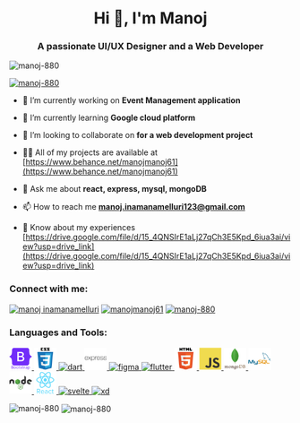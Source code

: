 <h1 align="center">Hi 👋, I'm Manoj</h1>
<h3 align="center">A passionate UI/UX Designer and a Web Developer</h3>

<p align="left"> <img src="https://komarev.com/ghpvc/?username=manoj-880&label=Profile%20views&color=0e75b6&style=flat" alt="manoj-880" /> </p>

<p align="left"> <a href="https://github.com/ryo-ma/github-profile-trophy"><img src="https://github-profile-trophy.vercel.app/?username=manoj-880" alt="manoj-880" /></a> </p>

- 🔭 I’m currently working on **Event Management application**

- 🌱 I’m currently learning **Google cloud platform**

- 👯 I’m looking to collaborate on **for a web development project**

- 👨‍💻 All of my projects are available at [https://www.behance.net/manojmanoj61](https://www.behance.net/manojmanoj61)

- 💬 Ask me about **react, express, mysql, mongoDB**

- 📫 How to reach me **manoj.inamanamelluri123@gmail.com**

- 📄 Know about my experiences [https://drive.google.com/file/d/15_4QNSIrE1aLj27qCh3E5Kpd_6iua3ai/view?usp=drive_link](https://drive.google.com/file/d/15_4QNSIrE1aLj27qCh3E5Kpd_6iua3ai/view?usp=drive_link)

<h3 align="left">Connect with me:</h3>
<p align="left">
<a href="https://linkedin.com/in/manoj inamanamelluri" target="blank"><img align="center" src="https://raw.githubusercontent.com/rahuldkjain/github-profile-readme-generator/master/src/images/icons/Social/linked-in-alt.svg" alt="manoj inamanamelluri" height="30" width="40" /></a>
<a href="https://www.behance.net/manojmanoj61" target="blank"><img align="center" src="https://raw.githubusercontent.com/rahuldkjain/github-profile-readme-generator/master/src/images/icons/Social/behance.svg" alt="manojmanoj61" height="30" width="40" /></a>
<a href="https://www.leetcode.com/manoj-880" target="blank"><img align="center" src="https://raw.githubusercontent.com/rahuldkjain/github-profile-readme-generator/master/src/images/icons/Social/leet-code.svg" alt="manoj-880" height="30" width="40" /></a>
</p>

<h3 align="left">Languages and Tools:</h3>
<p align="left"> <a href="https://getbootstrap.com" target="_blank" rel="noreferrer"> <img src="https://raw.githubusercontent.com/devicons/devicon/master/icons/bootstrap/bootstrap-plain-wordmark.svg" alt="bootstrap" width="40" height="40"/> </a> <a href="https://www.w3schools.com/css/" target="_blank" rel="noreferrer"> <img src="https://raw.githubusercontent.com/devicons/devicon/master/icons/css3/css3-original-wordmark.svg" alt="css3" width="40" height="40"/> </a> <a href="https://dart.dev" target="_blank" rel="noreferrer"> <img src="https://www.vectorlogo.zone/logos/dartlang/dartlang-icon.svg" alt="dart" width="40" height="40"/> </a> <a href="https://expressjs.com" target="_blank" rel="noreferrer"> <img src="https://raw.githubusercontent.com/devicons/devicon/master/icons/express/express-original-wordmark.svg" alt="express" width="40" height="40"/> </a> <a href="https://www.figma.com/" target="_blank" rel="noreferrer"> <img src="https://www.vectorlogo.zone/logos/figma/figma-icon.svg" alt="figma" width="40" height="40"/> </a> <a href="https://flutter.dev" target="_blank" rel="noreferrer"> <img src="https://www.vectorlogo.zone/logos/flutterio/flutterio-icon.svg" alt="flutter" width="40" height="40"/> </a> <a href="https://www.w3.org/html/" target="_blank" rel="noreferrer"> <img src="https://raw.githubusercontent.com/devicons/devicon/master/icons/html5/html5-original-wordmark.svg" alt="html5" width="40" height="40"/> </a> <a href="https://developer.mozilla.org/en-US/docs/Web/JavaScript" target="_blank" rel="noreferrer"> <img src="https://raw.githubusercontent.com/devicons/devicon/master/icons/javascript/javascript-original.svg" alt="javascript" width="40" height="40"/> </a> <a href="https://www.mongodb.com/" target="_blank" rel="noreferrer"> <img src="https://raw.githubusercontent.com/devicons/devicon/master/icons/mongodb/mongodb-original-wordmark.svg" alt="mongodb" width="40" height="40"/> </a> <a href="https://www.mysql.com/" target="_blank" rel="noreferrer"> <img src="https://raw.githubusercontent.com/devicons/devicon/master/icons/mysql/mysql-original-wordmark.svg" alt="mysql" width="40" height="40"/> </a> <a href="https://nodejs.org" target="_blank" rel="noreferrer"> <img src="https://raw.githubusercontent.com/devicons/devicon/master/icons/nodejs/nodejs-original-wordmark.svg" alt="nodejs" width="40" height="40"/> </a> <a href="https://reactjs.org/" target="_blank" rel="noreferrer"> <img src="https://raw.githubusercontent.com/devicons/devicon/master/icons/react/react-original-wordmark.svg" alt="react" width="40" height="40"/> </a> <a href="https://svelte.dev" target="_blank" rel="noreferrer"> <img src="https://upload.wikimedia.org/wikipedia/commons/1/1b/Svelte_Logo.svg" alt="svelte" width="40" height="40"/> </a> <a href="https://www.adobe.com/products/xd.html" target="_blank" rel="noreferrer"> <img src="https://cdn.worldvectorlogo.com/logos/adobe-xd.svg" alt="xd" width="40" height="40"/> </a> </p>

<p><img align="left" src="https://github-readme-stats.vercel.app/api/top-langs?username=manoj-880&show_icons=true&locale=en&layout=compact" alt="manoj-880" /></p>

<p>&nbsp;<img align="center" src="https://github-readme-stats.vercel.app/api?username=manoj-880&show_icons=true&locale=en" alt="manoj-880" /></p>
